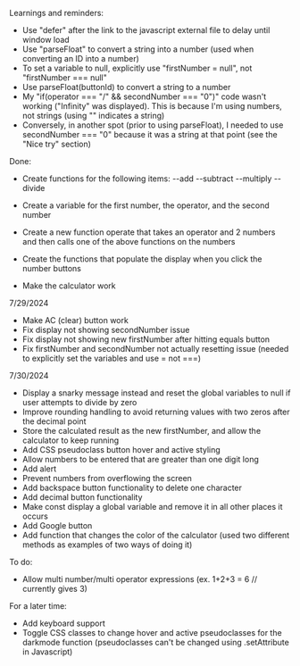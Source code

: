 Learnings and reminders:
- Use "defer" after the link to the javascript external file to delay until window load
- Use "parseFloat" to convert a string into a number (used when converting an ID into a number)
- To set a variable to null, explicitly use "firstNumber = null", not "firstNumber === null"
- Use parseFloat(buttonId) to convert a string to a number
- My "if(operator === "/" && secondNumber === "0")" code wasn't working ("Infinity" was displayed). This is because I'm using numbers, not strings (using "" indicates a string)
- Conversely, in another spot (prior to using parseFloat), I needed to use secondNumber === "0" because it was a string at that point (see the "Nice try" section)

Done:
- Create functions for the following items:
--add
--subtract
--multiply
--divide

- Create a variable for the first number, the operator, and the second number
- Create a new function operate that takes an operator and 2 numbers and then calls one of the above functions on the numbers
- Create the functions that populate the display when you click the number buttons
- Make the calculator work 

7/29/2024
- Make AC (clear) button work
- Fix display not showing secondNumber issue
- Fix display not showing new firstNumber after hitting equals button
- Fix firstNumber and secondNumber not actually resetting issue (needed to explicitly set the variables and use = not ===)

7/30/2024
- Display a snarky message instead and reset the global variables to null if user attempts to divide by zero
- Improve rounding handling to avoid returning values with two zeros after the decimal point
- Store the calculated result as the new firstNumber, and allow the calculator to keep running
- Add CSS pseudoclass button hover and active styling
- Allow numbers to be entered that are greater than one digit long
- Add alert
- Prevent numbers from overflowing the screen
- Add backspace button functionality to delete one character
- Add decimal button functionality
- Make const display a global variable and remove it in all other places it occurs
- Add Google button
- Add function that changes the color of the calculator (used two different methods as examples of two ways of doing it)

To do:
- Allow multi number/multi operator expressions (ex. 1+2+3 = 6 // currently gives 3)

For a later time:
- Add keyboard support
- Toggle CSS classes to change hover and active pseudoclasses for the darkmode function (pseudoclasses can't be changed using .setAttribute in Javascript)